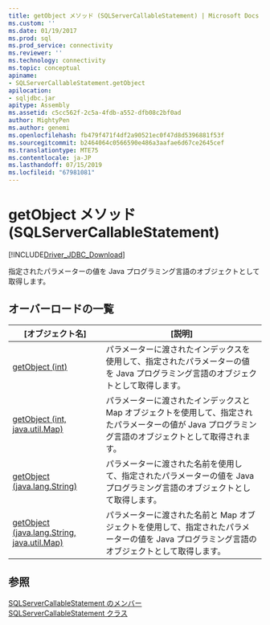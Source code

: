 ```yaml
---
title: getObject メソッド (SQLServerCallableStatement) | Microsoft Docs
ms.custom: ''
ms.date: 01/19/2017
ms.prod: sql
ms.prod_service: connectivity
ms.reviewer: ''
ms.technology: connectivity
ms.topic: conceptual
apiname:
- SQLServerCallableStatement.getObject
apilocation:
- sqljdbc.jar
apitype: Assembly
ms.assetid: c5cc562f-2c5a-4fdb-a552-dfb08c2bf0ad
author: MightyPen
ms.author: genemi
ms.openlocfilehash: fb479f471f4df2a90521ec0f47d8d5396881f53f
ms.sourcegitcommit: b2464064c0566590e486a3aafae6d67ce2645cef
ms.translationtype: MTE75
ms.contentlocale: ja-JP
ms.lasthandoff: 07/15/2019
ms.locfileid: "67981081"
---
```

# <a name="getobject-method-sqlservercallablestatement"></a>getObject メソッド (SQLServerCallableStatement)
[!INCLUDE[Driver_JDBC_Download](../../../includes/driver_jdbc_download.md)]

  指定されたパラメーターの値を Java プログラミング言語のオブジェクトとして取得します。  
  
## <a name="overload-list"></a>オーバーロードの一覧  
  
|[オブジェクト名]|[説明]|  
|----------|-----------------|  
|[getObject (int)](../../../connect/jdbc/reference/getobject-method-int.md)|パラメーターに渡されたインデックスを使用して、指定されたパラメーターの値を Java プログラミング言語のオブジェクトとして取得します。|  
|[getObject (int, java.util.Map)](../../../connect/jdbc/reference/getobject-method-int-java-util-map.md)|パラメーターに渡されたインデックスと Map オブジェクトを使用して、指定されたパラメーターの値が Java プログラミング言語のオブジェクトとして取得されます。|  
|[getObject (java.lang.String)](../../../connect/jdbc/reference/getobject-method-java-lang-string.md)|パラメーターに渡された名前を使用して、指定されたパラメーターの値を Java プログラミング言語のオブジェクトとして取得します。|  
|[getObject (java.lang.String, java.util.Map)](../../../connect/jdbc/reference/getobject-method-java-lang-string-java-util-map.md)|パラメーターに渡された名前と Map オブジェクトを使用して、指定されたパラメーターの値を Java プログラミング言語のオブジェクトとして取得します。|  
  
## <a name="see-also"></a>参照  
 [SQLServerCallableStatement のメンバー](../../../connect/jdbc/reference/sqlservercallablestatement-members.md)   
 [SQLServerCallableStatement クラス](../../../connect/jdbc/reference/sqlservercallablestatement-class.md)  
  
  
